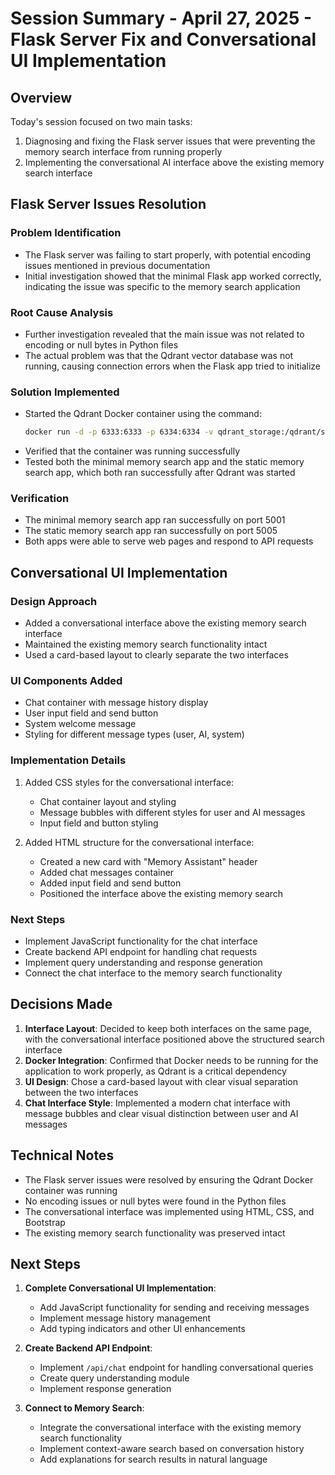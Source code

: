 # Session Summary - April 27, 2025 - Flask Server Fix and Conversational UI Implementation

## Overview

Today's session focused on two main tasks:
1. Diagnosing and fixing the Flask server issues that were preventing the memory search interface from running properly
2. Implementing the conversational AI interface above the existing memory search interface

## Flask Server Issues Resolution

### Problem Identification
- The Flask server was failing to start properly, with potential encoding issues mentioned in previous documentation
- Initial investigation showed that the minimal Flask app worked correctly, indicating the issue was specific to the memory search application

### Root Cause Analysis
- Further investigation revealed that the main issue was not related to encoding or null bytes in Python files
- The actual problem was that the Qdrant vector database was not running, causing connection errors when the Flask app tried to initialize

### Solution Implemented
- Started the Qdrant Docker container using the command:
  ```bash
  docker run -d -p 6333:6333 -p 6334:6334 -v qdrant_storage:/qdrant/storage qdrant/qdrant
  ```
- Verified that the container was running successfully
- Tested both the minimal memory search app and the static memory search app, which both ran successfully after Qdrant was started

### Verification
- The minimal memory search app ran successfully on port 5001
- The static memory search app ran successfully on port 5005
- Both apps were able to serve web pages and respond to API requests

## Conversational UI Implementation

### Design Approach
- Added a conversational interface above the existing memory search interface
- Maintained the existing memory search functionality intact
- Used a card-based layout to clearly separate the two interfaces

### UI Components Added
- Chat container with message history display
- User input field and send button
- System welcome message
- Styling for different message types (user, AI, system)

### Implementation Details
1. Added CSS styles for the conversational interface:
   - Chat container layout and styling
   - Message bubbles with different styles for user and AI messages
   - Input field and button styling

2. Added HTML structure for the conversational interface:
   - Created a new card with "Memory Assistant" header
   - Added chat messages container
   - Added input field and send button
   - Positioned the interface above the existing memory search

### Next Steps
- Implement JavaScript functionality for the chat interface
- Create backend API endpoint for handling chat requests
- Implement query understanding and response generation
- Connect the chat interface to the memory search functionality

## Decisions Made

1. **Interface Layout**: Decided to keep both interfaces on the same page, with the conversational interface positioned above the structured search interface
2. **Docker Integration**: Confirmed that Docker needs to be running for the application to work properly, as Qdrant is a critical dependency
3. **UI Design**: Chose a card-based layout with clear visual separation between the two interfaces
4. **Chat Interface Style**: Implemented a modern chat interface with message bubbles and clear visual distinction between user and AI messages

## Technical Notes

- The Flask server issues were resolved by ensuring the Qdrant Docker container was running
- No encoding issues or null bytes were found in the Python files
- The conversational interface was implemented using HTML, CSS, and Bootstrap
- The existing memory search functionality was preserved intact

## Next Steps

1. **Complete Conversational UI Implementation**:
   - Add JavaScript functionality for sending and receiving messages
   - Implement message history management
   - Add typing indicators and other UI enhancements

2. **Create Backend API Endpoint**:
   - Implement `/api/chat` endpoint for handling conversational queries
   - Create query understanding module
   - Implement response generation

3. **Connect to Memory Search**:
   - Integrate the conversational interface with the existing memory search functionality
   - Implement context-aware search based on conversation history
   - Add explanations for search results in natural language
